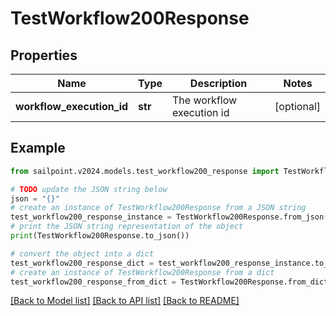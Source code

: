 # TestWorkflow200Response


## Properties

Name | Type | Description | Notes
------------ | ------------- | ------------- | -------------
**workflow_execution_id** | **str** | The workflow execution id | [optional] 

## Example

```python
from sailpoint.v2024.models.test_workflow200_response import TestWorkflow200Response

# TODO update the JSON string below
json = "{}"
# create an instance of TestWorkflow200Response from a JSON string
test_workflow200_response_instance = TestWorkflow200Response.from_json(json)
# print the JSON string representation of the object
print(TestWorkflow200Response.to_json())

# convert the object into a dict
test_workflow200_response_dict = test_workflow200_response_instance.to_dict()
# create an instance of TestWorkflow200Response from a dict
test_workflow200_response_from_dict = TestWorkflow200Response.from_dict(test_workflow200_response_dict)
```
[[Back to Model list]](../README.md#documentation-for-models) [[Back to API list]](../README.md#documentation-for-api-endpoints) [[Back to README]](../README.md)


